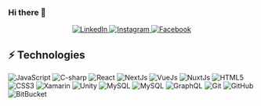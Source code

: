 ### Hi there 👋

<!--
**Zeroexe00/Zeroexe00** is a ✨ _special_ ✨ repository because its `README.md` (this file) appears on your GitHub profile.

Here are some ideas to get you started:

- 🔭 I’m currently working on ...
- 🌱 I’m currently learning ...
- 👯 I’m looking to collaborate on ...
- 🤔 I’m looking for help with ...
- 💬 Ask me about ...
- 📫 How to reach me: ...
- 😄 Pronouns: ...
- ⚡ Fun fact: ...
-->
<p align="center">
  <a href="https://www.linkedin.com/in/exequiel-alvarez-zeroexe/" target="_blank">
    <img src="https://img.shields.io/badge/linkedin-%230077B5.svg?&style=for-the-badge&logo=linkedin&logoColor=white&color=071A2C" alt="LinkedIn"/>
  </a>
  <a href="https://instagram.com/zeroexe00" target="_blank">
    <img src="https://img.shields.io/badge/instagram-%23E4405F.svg?&style=for-the-badge&logo=instagram&logoColor=white&color=071A2C" alt="Instagram"/>
  </a>
  <a href="https://www.facebook.com/xqiel.alvarez/" target="_blank">
    <img src="https://img.shields.io/badge/facebook-%231877F2.svg?&style=for-the-badge&logo=facebook&logoColor=white&color=071A2C" alt="Facebook"/>
  </a>
</p>

## ⚡ Technologies

![JavaScript](https://img.shields.io/badge/-JavaScript-black?style=flat-square&logo=javascript)
![C-sharp](https://img.shields.io/badge/-CSharp-black?style=flat-square&logo=c-sharp)
![React](https://img.shields.io/badge/-React-black?style=flat-square&logo=react)
![NextJs](https://img.shields.io/badge/-Next-black?style=flat-square&logo=next.js)
![VueJs](https://img.shields.io/badge/-Vue-black?style=flat-square&logo=vue.js)
![NuxtJs](https://img.shields.io/badge/-Nuxt-black?style=flat-square&logo=nuxt.js)
![HTML5](https://img.shields.io/badge/-HTML5-E34F26?style=flat-square&logo=html5&logoColor=white)
![CSS3](https://img.shields.io/badge/-CSS3-1572B6?style=flat-square&logo=css3)
![Xamarin](https://img.shields.io/badge/-Xamarin-black?style=flat-square&logo=xamarin)
![Unity](https://img.shields.io/badge/-Unity-black?style=flat-square&logo=unity)
![MySQL](https://img.shields.io/badge/-MySQL-black?style=flat-square&logo=mysql)
![MySQL](https://img.shields.io/badge/-SQLServer-black?style=flat-square&logo=microsoft-sql-server)
![GraphQL](https://img.shields.io/badge/-GraphQL-E10098?style=flat-square&logo=graphql)
![Git](https://img.shields.io/badge/-Git-black?style=flat-square&logo=git)
![GitHub](https://img.shields.io/badge/-GitHub-181717?style=flat-square&logo=github)
![BitBucket](https://img.shields.io/badge/-BitBucket-darkblue?style=flat-square&logo=bitbucket)
